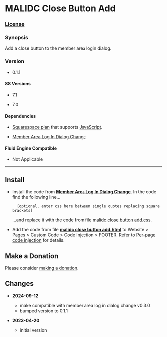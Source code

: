 # MALIDC Close Button Add

### [License][1]

### Synopsis

Add a close button to the member area login dialog.

### Version

  * 0.1.1

#### SS Versions

  * 7.1
  
  * 7.0

#### Dependencies

  * [Squarespace plan][2] that supports [JavaScript][3].
  
  * [Member Area Log In Dialog Change][4]

#### Fluid Engine Compatible

  * Not Applicable

---

## Install

* Install the code from **[Member Area Log In Dialog Change][14]**. In the code
  find the following line...
  
  ```
    [optional, enter css here between single quotes replacing square brackets]
  ```
  
  ...and replace it with the code from file [malidc close button add.css][5].
  
* Add the code from file **[malidc close button add.html][6]** to Website >
  Pages > Custom Code > Code Injection > FOOTER. Refer to [Per-page code
  injection][7] for details.

## Make a Donation

Please consider [making a donation][8].

## Changes

* **2024-09-12**

  * make compatible with member area log in dialog change v0.3.0
  * bumped version to 0.1.1
  
* **2023-04-20**

  * initial version

[1]: https://github.com/tomsWebConsulting/twcsl/blob/main/LICENSE.txt#L1
[2]: https://www.squarespace.com/pricing
[3]: https://en.wikipedia.org/wiki/JavaScript
[4]: https://github.com/tomsWebConsulting/twcsl/tree/main/Element/Member%20Area/Member%20Area%20Log%20In%20Dialog%20Change
[14]: https://github.com/tomsWebConsulting/twcsl/tree/main/Element/Member%20Area/Member%20Area%20Log%20In%20Dialog%20Change#member-area-log-in-dialog-change
[5]: malidc%20close%20button%20add.css#L1
[6]: malidc%20close%20button%20add.html#L1
[7]: https://support.squarespace.com/hc/en-us/articles/205815908-Using-code-injection#toc-add-code-to-code-injection
[8]: https://github.com/tomsWebConsulting/twcsl#make-a-donation
